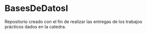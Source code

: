 # BasesDeDatosI
Repositorio creado con el fin de realizar las entregas de los trabajos prácticos dados en la catedra.
